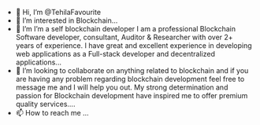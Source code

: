 - 👋 Hi, I’m @TehilaFavourite
- 👀 I’m interested in Blockchain...
- 🌱 I’m I’m a self blockchain developer I am a professional Blockchain Software developer, 
     consultant, Auditor & Researcher with over 2+ years of experience. I have great and excellent 
     experience in developing web applications as a Full-stack developer and decentralized applications...
- 💞️ I’m looking to collaborate on anything related to blockchain and if you are having any problem regarding blockchain development 
     feel free to message me and I will help you out. My strong determination and passion for Blockchain development have inspired me to 
      offer premium quality services....
- 📫 How to reach me ...


